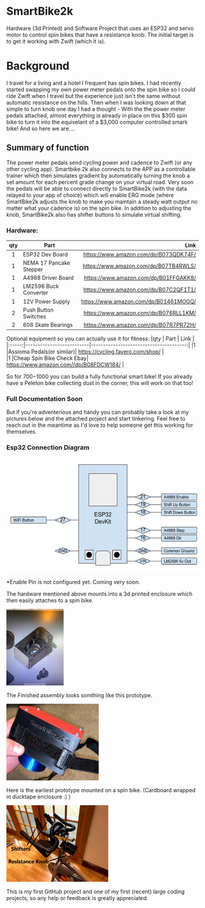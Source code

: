 
# SmartBike2k

Hardware (3d Printed) and Software Project that uses an ESP32 and servo motor to control spin bikes that have a resistance knob. 
The initial target is to get it working with Zwift (which it is).

# Background
I travel for a living and a hotel I frequent has spin bikes. I had recently started swapping my own power meter pedals onto the spin bike so I could ride Zwift when I travel but the experience just isn't the same without automatic resistance on the hills. Then when I was looking down at that simple to turn knob one day I had a thought - With the the power meter pedals attached, almost everything is already in place on this $300 spin bike to turn it into the equivelant of a $3,000 computer controlled smark bike! And so here we are....

## Summary of function
The power meter pedals send cycling power and cadence to Zwift (or any other cycling app). Smartbike 2k also connects to the APP as a controllable trainer which then simulates gradient by automatically turning the knob a set amount for each percent grade change on your virtual road. Very soon the pedals will be able to connect directly to SmartBike2k (with the data relayed to your app of choice) which will enable ERG mode (where SmartBike2k adjusts the knob to make you maintain a steady watt output no matter what your cadence is) on the spin bike. In addition to adjusting the knob, SmartBike2k also has shifter buttons to simulate virtual shifting. 

### Hardware:

|qty   |         Part             |              Link                      |
|:-----:|--------------------------|---------------------------------------:|
|1      | ESP32 Dev Board          | https://www.amazon.com/dp/B073QDK74F/  |
|1      | NEMA 17 Pancake Stepper  | https://www.amazon.com/dp/B07TB4RWLS/  |
|1      | A4988 Driver Board       | https://www.amazon.com/dp/B01FFGAKK8/  |
|1      | LM2596 Buck Converter    | https://www.amazon.com/dp/B07C2QF1T1/  |
|1      | 12V Power Supply         | https://www.amazon.com/dp/B01461MOGQ/  |
|2      | Push Button Switches     | https://www.amazon.com/dp/B076RLL1KM/  |
|2      | 608 Skate Bearings       | https://www.amazon.com/dp/B07R7PR72H/  |

Optional equipment so you can actually use it for fitness:
|qty    |         Part             |              Link                      |
|:-----:|--------------------------|---------------------------------------:|
|1      |Assioma Pedals(or similar)| https://cycling.favero.com/shop/       |                   
|1      |Cheap Spin Bike Check Ebay| https://www.amazon.com//dp/B08FDCW184/ |


So for $700-$1000 you can build a fully functional smart bike! If you already have a Peleton bike collecting dust in the corner, this will work on that too!


### Full Documentation Soon
But if you're adventerious and handy you can probably take a look at my pictures below and the attached project and start tinkering. Feel free to reach out in the meantime as I'd love to help someone get this working for themselves.

### Esp32 Connection Diagram
<img src="Pictures/SmartBike2k_Esp32_Connections.png" alt="esp32 connections" style="height: 300px; width: 100"/>

*Enable Pin is not configured yet. Coming very soon. 

The hardware mentioned above mounts into a 3d printed enclosure which then easily attaches to a spin bike.


<img src="Pictures/CadPreview.JPG" alt="Cad Preview" style="height: 200px; width: 100"/>

The Finished assembly looks somthing like this prototype. 

<img src="Pictures/AssembledSideView.jpg" alt="Assembled SideView" style="height: 200px; width: 100"/>

Here is the earliest prototype mounted on a spin bike. (Cardboard wrapped in ducktape enclosure :) ) 

<img src="Pictures/prototype_on_spin_bike.jpg" alt="Assembled SideView" style="height: 200px; width: 100"/>


This is my first GitHub project and one of my first (recent) large coding projects, so any help or feedback is greatly appreciated.



